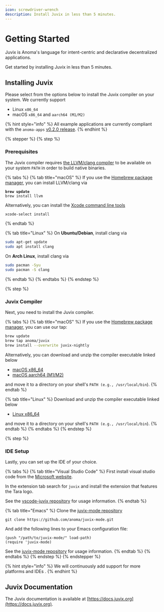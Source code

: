 ```yaml
---
icon: screwdriver-wrench
description: Install Juvix in less than 5 minutes.
---
```


# Getting Started

Juvix is Anoma's language for intent-centric and declarative decentralized applications.&#x20;

Get started by installing Juvix in less than 5 minutes.

## Installing Juvix

Please select from the options below to install the Juvix compiler on your system. We currently support

* Linux `x86_64`
* macOS `x86_64` and `aarch64 (M1/M2)`&#x20;

{% hint style="info" %}
All example applications are currently compliant with the `anoma-apps` [v0.2.0 release](https://github.com/anoma/anoma-apps/releases/tag/v0.2.0).
{% endhint %}

{% stepper %}
{% step %}
### Prerequisites

The Juvix compiler requires [the LLVM/clang compiler](https://llvm.org) to be available on your system `PATH` in order to build native binaries.

{% tabs %}
{% tab title="macOS" %}
If you use the [Homebrew package manager](https://brew.sh), you can install LLVM/clang via

<pre class="language-bash"><code class="lang-bash"><strong>brew update
</strong>brew install llvm
</code></pre>

Alternatively, you can install the [Xcode command line tools](https://developer.apple.com/xcode/resources/)

```bash
xcode-select install
```
{% endtab %}

{% tab title="Linux" %}
On **Ubuntu/Debian**, install clang via

```bash
sudo apt-get update
sudo apt install clang
```

On **Arch Linux**, install clang via

```bash
sudo pacman -Syu
sudo pacman -S clang
```
{% endtab %}
{% endtabs %}
{% endstep %}

{% step %}
### Juvix Compiler

Next, you need to install the Juvix compiler.

{% tabs %}
{% tab title="macOS" %}
If you use the [Homebrew package manager,](https://brew.sh) you can use our tap:

```sh
brew update
brew tap anoma/juvix
brew install --overwrite juvix-nightly
```

Alternatively, you can download and unzip the compiler executable linked below

* [macOS x86\_64](https://github.com/anoma/juvix-nightly-builds/releases/download/nightly-2025-02-13-0.6.9-8b06157/juvix-darwin-x86_64.tar.gz)
* [macOS aarch64 (M1/M2)](https://github.com/anoma/juvix-nightly-builds/releases/download/nightly-2025-02-13-0.6.9-8b06157/juvix-darwin-aarch64.tar.gz)

and move it to a directory on your shell's `PATH (e.g., /usr/local/bin`).
{% endtab %}

{% tab title="Linux" %}
Download and unzip the compiler executable linked below

* [Linux x86\_64](https://github.com/anoma/juvix-nightly-builds/releases/download/nightly-2025-02-13-0.6.9-8b06157/juvix-linux-x86_64.tar.gz)

and move it to a directory on your shell's `PATH (e.g., /usr/local/bin`).
{% endtab %}
{% endtabs %}
{% endstep %}

{% step %}
### IDE Setup

Lastly, you can set up the IDE of your choice.

{% tabs %}
{% tab title="Visual Studio Code" %}
First install visual studio code from the [Microsoft website](https://code.visualstudio.com/download).

In the extension tab search for `juvix` and install the extension that features the Tara logo.

See the [vscode-juvix repository](https://github.com/anoma/vscode-juvix) for usage information.
{% endtab %}

{% tab title="Emacs" %}
Clone the [juvix-mode repository](https://github.com/anoma/juvix-mode.git)

```shell
git clone https://github.com/anoma/juvix-mode.git
```

And add the following lines to your Emacs configuration file:

```emacs-lisp
(push "/path/to/juvix-mode/" load-path)
(require 'juvix-mode)
```

See the [juvix-mode repository](https://github.com/anoma/juvix-mode.git) for usage information.
{% endtab %}
{% endtabs %}
{% endstep %}
{% endstepper %}

{% hint style="info" %}
We will continuously add support for more platforms and IDEs .
{% endhint %}

## Juvix Documentation

The Juvix documentation is available at [https://docs.juvix.org](https://docs.juvix.org).
